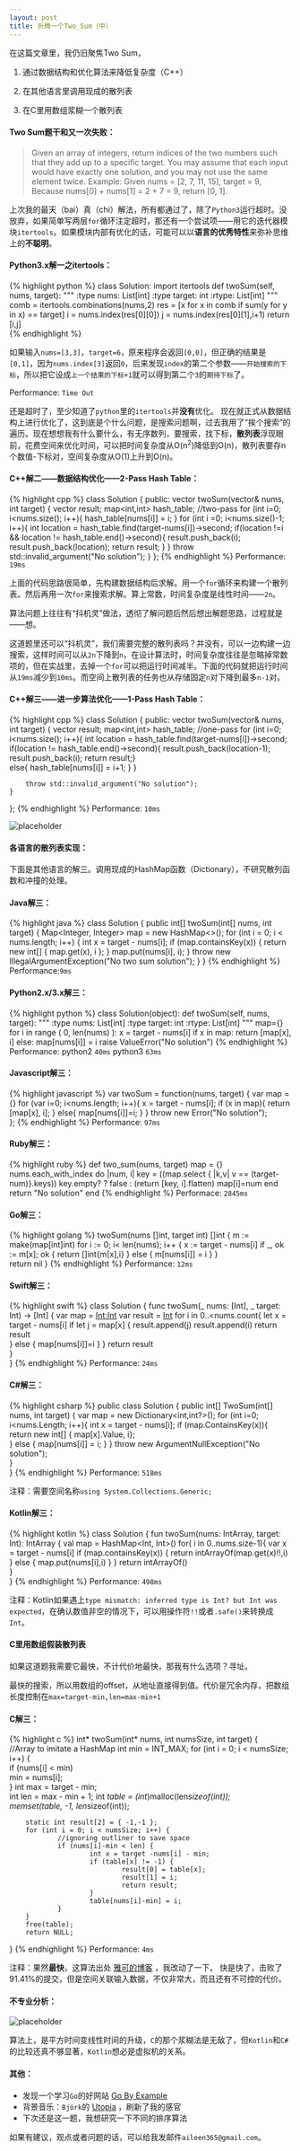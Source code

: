 ```yaml
---
layout: post
title: 折腾一个Two_Sum（中）
---
```

<div class="message">
在这篇文章里，我仍旧聚焦Two Sum，

1. 通过数据结构和优化算法来降低复杂度（C++）

2.  在其他语言里调用现成的散列表

3.  在C里用数组浆糊一个散列表
</div>

#### Two Sum题干和又一次失败：

>Given an array of integers, return indices of the two numbers such that they
>add up to a specific target.
>You may assume that each input would have exactly one solution, and you may
>not use the same element twice. 
>Example:
>Given nums = [2, 7, 11, 15], target = 9,
>Because nums[0] + nums[1] = 2 + 7 = 9,
>return [0, 1].

上次我的最天（bai）真（chi）解法，所有都通过了，除了`Python3`运行超时。没放弃，如果简单写两层`for`循环注定超时，那还有一个尝试项——用它的迭代器模块`itertools`。如果模块内部有优化的话，可能可以以<strong>语言的优秀特性</strong>来弥补思维上的<strong>不聪明</strong>。


#### Python3.x解一之itertools：

{% highlight python %}
class Solution:
    import itertools
    def twoSum(self, nums, target):
        """
        :type nums: List[int]
        :type target: int
        :rtype: List[int]
        """
        comb = itertools.combinations(nums,2)
        res = [x for x in comb if sum(y for y in x) == target]
        i = nums.index(res[0][0])
        j = nums.index(res[0][1],i+1)
        return [i,j]      
{% endhighlight %}

如果输入`nums=[3,3]`，`target=6`，原来程序会返回`[0,0]`，但正确的结果是`[0,1]`，因为`nums.index[3]`返回`0`，后来发现`index`的第二个参数——`开始搜索的下标`，所以把它设成`上一个结果的下标+1`就可以得到第二个`3`的`期待下标`了。

Performance: `Time Out`

还是超时了，至少知道了`python`里的`itertools`并<strong>没有</strong>优化。
现在就正式从数据结构上进行优化了，这到底是个什么问题，是搜索问题啊，过去我用了“挨个搜索”的遍历。现在想想我有什么要什么，有无序数列，要搜索，找下标，<strong>散列表</strong>浮现眼前，花费空间来优化时间，可以把时间复杂度从O(n<sup>2</sup>)降低到O(n)，散列表要存n个数值-下标对，空间复杂度从O(1)上升到O(n)。

#### C++解二——数据结构优化——2-Pass Hash Table：
{% highlight cpp %}
class Solution {
public:
    vector<int> twoSum(vector<int>& nums, int target) {
        vector<int> result;
        map<int,int> hash_table;
	//two-pass
        for (int i=0; i<nums.size(); i++){
            hash_table[nums[i]] = i;
        }
        for (int i =0; i<nums.size()-1; i++){
            int location = hash_table.find(target-nums[i])->second;
            if(location !=i && location != hash_table.end()->second){
                result.push_back(i);
                result.push_back(location);
                return result;
            }
        }
        throw std::invalid_argument("No solution"); 
    }
};
{% endhighlight %}
Performance: `19ms`

上面的代码思路很简单，先构建数据结构后求解。用一个`for`循环来构建一个散列表。然后再用一次`for`来搜索求解。算上常数，时间复杂度是线性时间——`2n`。

算法问题上往往有“抖机灵”做法，透彻了解问题后然后想出解题思路，过程就是——想。

这道题里还可以“抖机灵”，我们需要完整的散列表吗？并没有，可以一边构建一边搜索，这样时间可以从`2n`下降到`n`，在设计算法时，时间复杂度往往是忽略掉常数项的，但在实战里，去掉一个`for`可以把运行时间减半。下面的代码就把运行时间从`19ms`减少到`10ms`。而空间上散列表的任务也从存储固定`n`对下降到最多`n-1`对。


#### C++解三——进一步算法优化——1-Pass Hash Table：
{% highlight cpp %}
class Solution {
public:
    vector<int> twoSum(vector<int>& nums, int target) {
        vector<int> result;
        map<int,int> hash_table;
	//one-pass
        for (int i=0; i<nums.size(); i++){
                int location = hash_table.find(target-nums[i])->second;
                if(location != hash_table.end()->second){
                result.push_back(location-1);
                result.push_back(i);
                return result;}  
                else{
                hash_table[nums[i]] = i+1;
                }
        }
        
        throw std::invalid_argument("No solution"); 
    }
        
};
{% endhighlight %}
Performance: `10ms`

![placeholder](/image/2018-01-19-Cpp.png "C++ Performance with 3 Algorithms")


#### 各语言的散列表实现：

下面是其他语言的解三。调用现成的HashMap函数（Dictionary），不研究散列函数和冲撞的处理。

#### Java解三：
{% highlight java %}
class Solution {
       	public int[] twoSum(int[] nums, int target) {
                Map<Integer, Integer> map = new HashMap<>();
                for (int i = 0; i < nums.length; i++) {
                	int x = target - nums[i];
                        if (map.containsKey(x)) {
                                return new int[] { map.get(x), i };
                        }
                map.put(nums[i], i); 
        	}
        	throw new IllegalArgumentException("No two sum solution");
	}
}
{% endhighlight %}
Performance:`9ms`

#### Python2.x/3.x解三：
{% highlight python %}
class Solution(object):
    def twoSum(self, nums, target):
        """
        :type nums: List[int]
        :type target: int
        :rtype: List[int]
        """
        map={}
        for i in range ( 0, len(nums) ):
            x = target - nums[i]
            if x in map:
                return [map[x], i]
            else:
                map[nums[i]] = i 
        raise ValueError("No solution")
{% endhighlight %}
Performance: python2 `40ms` python3 `63ms`

#### Javascript解三：
{% highlight javascript %}
var twoSum = function(nums, target) {
        var map = {}
        for (var i=0; i<nums.length; i++){
                x = target - nums[i];
                if (x in map){
                        return [map[x], i]; 
                }
                else{
                        map[nums[i]]=i;
                }
        }
        throw new Error("No solution");    
};
{% endhighlight %}
Performance: `97ms`

#### Ruby解三：
{% highlight ruby %}
def two_sum(nums, target)
    map = {}
    nums.each_with_index do |num, i|
        key = ((map.select { |k,v| v == (target-num)}.keys)) 
        key.empty? ? false : (return [key, i].flatten)
        map[i]=num
    end 
    return "No solution"
end
{% endhighlight %}
Performace: `2845ms`

#### Go解三：
{% highlight golang %}
twoSum(nums []int, target int) []int {
    m := make(map[int]int)
    for i := 0; i< len(nums); i++ {
        x := target - nums[i]
        if _, ok := m[x]; ok {
                return []int{m[x],i}
        } else {
                m[nums[i]] = i 
        }
    }   
    return nil 
}
{% endhighlight %}
Performance: `12ms`

#### Swift解三：
{% highlight swift %}
class Solution {
    func twoSum(_ nums: [Int], _ target: Int) -> [Int] {
        var map = [Int:Int]()
        var result = [Int]()
        for i in 0..<nums.count{
                let x = target - nums[i]
                if let j = map[x] {
                        result.append(j)
                        result.append(i)
                        return result   
                } else {
                        map[nums[i]]=i
                }
         }
         return result    
    }   
}
{% endhighlight %}
Performance: `24ms`

#### C#解三：
{% highlight csharp %}
public class Solution {
    public int[] TwoSum(int[] nums, int target) {
       var map = new Dictionary<int,int?>();
       for (int i=0; i<nums.Length; i++){
                int x = target - nums[i];
                if (map.ContainsKey(x)){
                        return new int[] { map[x].Value, i};    
                } else {
                        map[nums[i]] = i;
                }
        }
        throw new ArgumentNullException("No solution");    
    }   
}
{% endhighlight %}
Performance: `518ms`

注释：需要空间名称`using System.Collections.Generic;`

#### Kotlin解三：
{% highlight kotlin %}
class Solution {
    fun twoSum(nums: IntArray, target: Int): IntArray {
        val map = HashMap<Int, Int>()
        for( i in 0..nums.size-1){
                var x = target - nums[i]
                if (map.containsKey(x)) {
                        return intArrayOf(map.get(x)!!,i)
                } else {
                        map.put(nums[i],i)
                }
        }
        return intArrayOf()    
    }   
}
{% endhighlight %}
Performance: `498ms`

注释：Kotlin如果遇上`type mismatch: inferred type is Int? but Int was expected`，在确认数值非空的情况下，可以用操作符`!!`或者`.safe()`来转换成`Int`。

#### C里用数组假装散列表

如果这道题我需要它最快，不计代价地最快，那我有什么选项？寻址。

最快的搜索，所以用数组的offset，从地址直接得到值。代价是冗余内存，把数组长度控制在`max=target-min,len=max-min+1`

#### C解三：
{% highlight c %}
int* twoSum(int* nums, int numsSize, int target) {   
        //Array to imitate a HashMap
        int min = INT_MAX;
        for (int i = 0; i < numsSize; i++) {   
            if (nums[i] < min)  
                min = nums[i];  
        }
        int max = target - min;  
        int len = max - min + 1;
        int *table = (int*)malloc(len*sizeof(int));  
        memset(table, -1, len*sizeof(int));
    
        static int result[2] = { -1,-1 };    
        for (int i = 0; i < numsSize; i++) {
                //ignoring outliner to save space
                if (nums[i]-min < len) {
                        int x = target -nums[i] - min;
                        if (table[x] != -1) { 
                                result[0] = table[x];  
                                result[1] = i;  
                                return result;  
                        }
                        table[nums[i]-min] = i;  
                }
        }
        free(table);  
        return NULL;  
}
{% endhighlight %}
Performance: `4ms`

注释：果然<strong>最快</strong>，这算法出处 [雅可的博客](http://blog.csdn.net/yake827/article/details/50995807) ，我改动了一下。
快是快了，击败了91.41%的提交，但是空间关联输入数据，不仅非常大，而且还有不可控的代价。

#### 不专业分析：

![placeholder](/image/2018-01-19-Algo3.png "Performance between 2 Algorithms")

算法上，是平方时间变线性时间的升级，`C`的那个浆糊法是无敌了，但`Kotlin`和`C#`的比较还真不够显著，`Kotlin`想必是虚拟机的关系。

#### 其他：

- 发现一个学习`Go`的好网站 [Go By Example](https://gobyexample.com/) 
- 背景音乐：`Björk`的 [Utopia](https://open.spotify.com/album/2XeQDERy5XDj5O2ImrR61Q) ，刷新了我的感官
- 下次还是这一题，我想研究一下不同的排序算法

如果有建议，观点或者问题的话，可以给我发邮件`aileen365@gmail.com`。

